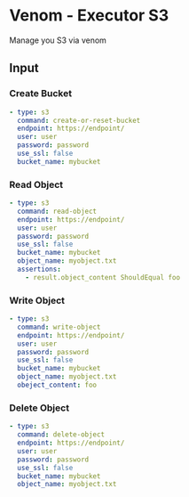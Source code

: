 # Venom - Executor S3

Manage you S3 via venom

## Input

### Create Bucket

```yaml
- type: s3
  command: create-or-reset-bucket
  endpoint: https://endpoint/
  user: user
  password: password
  use_ssl: false
  bucket_name: mybucket
```

### Read Object

```yaml
- type: s3
  command: read-object
  endpoint: https://endpoint/
  user: user
  password: password
  use_ssl: false
  bucket_name: mybucket
  object_name: myobject.txt
  assertions:
    - result.object_content ShouldEqual foo
```

### Write Object

```yaml
- type: s3
  command: write-object
  endpoint: https://endpoint/
  user: user
  password: password
  use_ssl: false
  bucket_name: mybucket
  object_name: myobject.txt
  obeject_content: foo
```

### Delete Object

```yaml
- type: s3
  command: delete-object
  endpoint: https://endpoint/
  user: user
  password: password
  use_ssl: false
  bucket_name: mybucket
  object_name: myobject.txt
```
